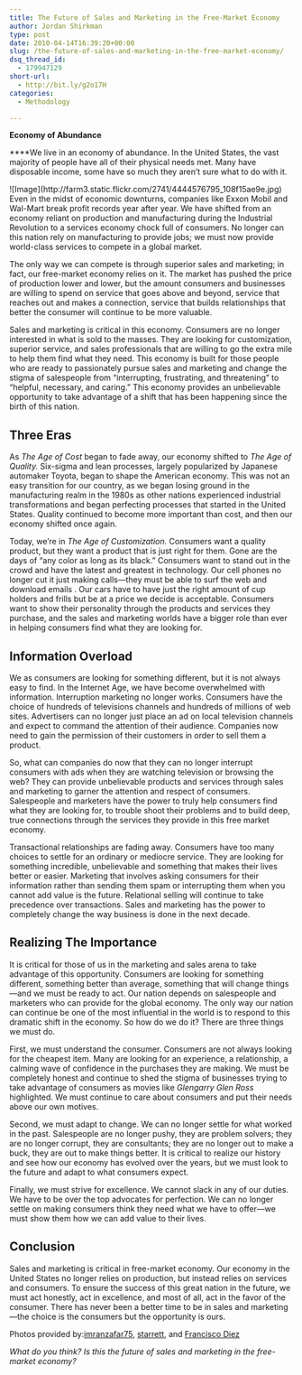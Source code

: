 ```yaml
---
title: The Future of Sales and Marketing in the Free-Market Economy
author: Jordan Shirkman
type: post
date: 2010-04-14T16:39:20+00:00
slug: /the-future-of-sales-and-marketing-in-the-free-market-economy/
dsq_thread_id:
  - 179947129
short-url:
  - http://bit.ly/g2o17H
categories:
  - Methodology

---
```

**Economy of Abundance**

 ****We live in an economy of abundance. In the United States, the vast majority of people have all of their physical needs met. Many have disposable income, some have so much they aren’t sure what to do with it.

<p style="text-align: left;">
  ![Image](http://farm3.static.flickr.com/2741/4444576795_108f15ae9e.jpg)<br /> Even in the midst of economic downturns, companies like Exxon Mobil and Wal-Mart break profit records year after year. We have shifted from an economy reliant on production and manufacturing during the Industrial Revolution to a services economy chock full of consumers. No longer can this nation rely on manufacturing to provide jobs; we must now provide world-class services to compete in a global market.<strong></strong>
</p>

The only way we can compete is through superior sales and marketing; in fact, our free-market economy relies on it. The market has pushed the price of production lower and lower, but the amount consumers and businesses are willing to spend on service that goes above and beyond, service that reaches out and makes a connection, service that builds relationships that better the consumer will continue to be more valuable.

Sales and marketing is critical in this economy. Consumers are no longer interested in what is sold to the masses. They are looking for customization, superior service, and sales professionals that are willing to go the extra mile to help them find what they need. This economy is built for those people who are ready to passionately pursue sales and marketing and change the stigma of salespeople from “interrupting, frustrating, and threatening” to “helpful, necessary, and caring.” This economy provides an unbelievable opportunity to take advantage of a shift that has been happening since the birth of this nation.

## **Three Eras**


As _The Age of Cost_ began to fade away, our economy shifted to _The Age of Quality._ Six-sigma and lean processes, largely popularized by Japanese automaker Toyota, began to shape the American economy. This was not an easy transition for our country, as we began losing ground in the manufacturing realm in the 1980s as other nations experienced industrial transformations and began perfecting processes that started in the United States. Quality continued to become more important than cost, and then our economy shifted once again.

Today, we’re in _The Age of Customization._ Consumers want a quality product, but they want a product that is just right for them. Gone are the days of “any color as long as its black.” Consumers want to stand out in the crowd and have the latest and greatest in technology. Our cell phones no longer cut it just making calls—they must be able to surf the web and download emails . Our cars have to have just the right amount of cup holders and frills but be at a price we decide is acceptable. Consumers want to show their personality through the products and services they purchase, and the sales and marketing worlds have a bigger role than ever in helping consumers find what they are looking for.

## **Information Overload**

We as consumers are looking for something different, but it is not always easy to find. In the Internet Age, we have become overwhelmed with information. Interruption marketing no longer works. Consumers have the choice of hundreds of televisions channels and hundreds of millions of web sites. Advertisers can no longer just place an ad on local television channels and expect to command the attention of their audience. Companies now need to gain the permission of their customers in order to sell them a product.


So, what can companies do now that they can no longer interrupt consumers with ads when they are watching television or browsing the web? They can provide unbelievable products and services through sales and marketing to garner the attention and respect of consumers. Salespeople and marketers have the power to truly help consumers find what they are looking for, to trouble shoot their problems and to build deep, true connections through the services they provide in this free market economy.

Transactional relationships are fading away. Consumers have too many choices to settle for an ordinary or mediocre service. They are looking for something incredible, unbelievable and something that makes their lives better or easier. Marketing that involves asking consumers for their information rather than sending them spam or interrupting them when you cannot add value is the future. Relational selling will continue to take precedence over transactions. Sales and marketing has the power to completely change the way business is done in the next decade.

## **Realizing The Importance**

It is critical for those of us in the marketing and sales arena to take advantage of this opportunity. Consumers are looking for something different, something better than average, something that will change things—and we must be ready to act. Our nation depends on salespeople and marketers who can provide for the global economy. The only way our nation can continue be one of the most influential in the world is to respond to this dramatic shift in the economy. So how do we do it? There are three things we must do.

First, we must understand the consumer. Consumers are not always looking for the cheapest item. Many are looking for an experience, a relationship, a calming wave of confidence in the purchases they are making. We must be completely honest and continue to shed the stigma of businesses trying to take advantage of consumers as movies like _Glengarry Glen Ross_ highlighted. We must continue to care about consumers and put their needs above our own motives.

Second, we must adapt to change. We can no longer settle for what worked in the past. Salespeople are no longer pushy, they are problem solvers; they are no longer corrupt, they are consultants; they are no longer out to make a buck, they are out to make things better. It is critical to realize our history and see how our economy has evolved over the years, but we must look to the future and adapt to what consumers expect.

Finally, we must strive for excellence. We cannot slack in any of our duties. We have to be over the top advocates for perfection. We can no longer settle on making consumers think they need what we have to offer—we must show them how we can add value to their lives.

## **Conclusion**

Sales and marketing is critical in free-market economy. Our economy in the United States no longer relies on production, but instead relies on services and consumers. To ensure the success of this great nation in the future, we must act honestly, act in excellence, and most of all, act in the favor of the consumer. There has never been a better time to be in sales and marketing—the choice is the consumers but the opportunity is ours.

Photos provided by:[imranzafar75](http://www.flickr.com/photos/2741/), [starrett](http://www.flickr.com/photos/starrett/), and [Francisco Diez](http://www.flickr.com/photos/22240293@N05/)

<address>
  What do you think? Is this the future of sales and marketing in the free-market economy?
</address>
